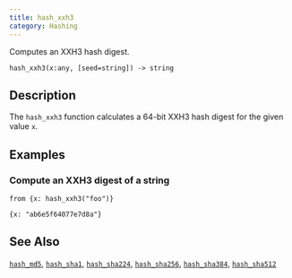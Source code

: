 ```yaml
---
title: hash_xxh3
category: Hashing
---
```


Computes an XXH3 hash digest.

```tql
hash_xxh3(x:any, [seed=string]) -> string
```

## Description

The `hash_xxh3` function calculates a 64-bit XXH3 hash digest for the given
value `x`.

## Examples

### Compute an XXH3 digest of a string

```tql
from {x: hash_xxh3("foo")}
```

```tql
{x: "ab6e5f64077e7d8a"}
```

## See Also

[`hash_md5`](/reference/functions/hash_md5),
[`hash_sha1`](/reference/functions/hash_sha1),
[`hash_sha224`](/reference/functions/hash_sha224),
[`hash_sha256`](/reference/functions/hash_sha256),
[`hash_sha384`](/reference/functions/hash_sha384),
[`hash_sha512`](/reference/functions/hash_sha512)
